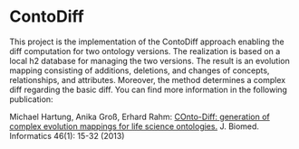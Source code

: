 # ContoDiff
This project is the implementation of the ContoDiff approach enabling the diff computation for two ontology versions. The realization is based on a local h2 database for managing the two versions. The result is an evolution mapping consisting of additions, deletions, and changes of concepts, relationships, and attributes. Moreover, the method determines a complex diff regarding the basic diff. You can find more information in the following publication:

Michael Hartung, Anika Groß, Erhard Rahm:
<a href='https://dbs.uni-leipzig.de/file/contoDiff2013.pdf'>COnto-Diff: generation of complex evolution mappings for life science ontologies.</a> J. Biomed. Informatics 46(1): 15-32 (2013)

